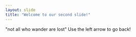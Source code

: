 ```yaml
---
layout: slide
title: "Welcome to our second slide!"
---
```

"not all who wander are lost"
Use the left arrow to go back!

